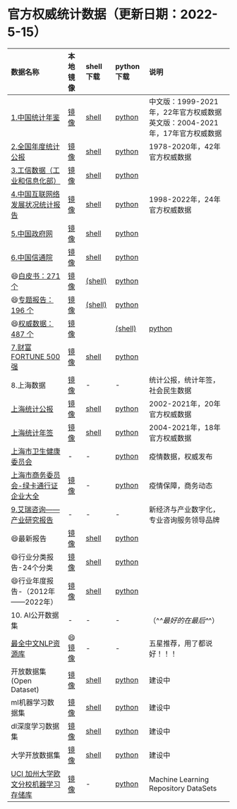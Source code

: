 # 官方权威统计数据（更新日期：2022-5-15）

|数据名称|本地镜像|shell下载|python下载|说明|
|:----|:----|:----|:----|:----|
|[1.中国统计年鉴](http://www.stats.gov.cn/tjsj/ndsj/)|[镜像](./data-tjnq.md)|[shell](../code/tjnq.md)|[python](../code/test.py)|中文版：1999-2021年，22年官方权威数据  英文版：2004-2021年，17年官方权威数据
|[2.全国年度统计公报](http://www.stats.gov.cn/tjsj/tjgb/ndtjgb/) |[镜像](./data-tjgb.md) |[shell](../code/tjgb.md)|[python](../code/test.py)|1978-2020年，42年官方权威数据
|[3.工信数据（工业和信息化部）](https://www.miit.gov.cn/gxsj/index.html) |[镜像](./data-miit.md)|[shell](../code/test.md)|[python](../code/test.py)||  
|[4.中国互联网络发展状况统计报告](http://www.cnnic.net.cn/hlwfzyj/hlwxzbg/index.htm)|[镜像](./data-internet.md)|[shell](../code/internet.md)|[python](../code/test.py)|1998-2022年，24年官方权威数据
|[5.中国政府网](http://www.gov.cn/shuju/index.htm)|[镜像](./data-gov.md)|[shell](../code/test.md)|[python](../code/test.py)||
|[6.中国信通院](http://www.caict.ac.cn/kxyj/) |[镜像](./data-caict-bps.md)|[shell](../code/test.md)|[python](../code/test.py)||
|😄[白皮书：271 个](http://www.caict.ac.cn/kxyj/qwfb/bps)|[镜像](./data-caict-bps.md)|[(shell)](./data-caict-bps.md)|[python](../code/test.py)||
|😄[专题报告：196 个](http://www.caict.ac.cn/kxyj/qwfb)|[镜像](./data-caict-ztbg.md)|[(shell)](./data-caict-ztbg.md)|[python](../code/test.py)||
|😄[权威数据：487 个](http://www.caict.ac.cn/kxyj/qwfb/qwsj/)|[镜像](./data-caict-qwsj.md)||[(shell)](./data-caict-qwsj.md)|[python](../code/test.py)||
|[7.财富FORTUNE 500强](https://www.fortunechina.com/rankings/node_11663.htm)|[镜像](../top/t500.md)|[shell](../code/test.md)|[python](../code/test.py)||  
|8.上海数据|[镜像](./data-sh.md)|-|-|统计公报，统计年签，社会民生数据|
|[上海统计公报](http://tjj.sh.gov.cn/tjgb/index.html)|[镜像](./data-sh.md)|[shell](../code/test.md)|[python](../code/test.py)|2002-2021年，20年官方权威数据|
|[上海统计年签](http://tjj.sh.gov.cn/tjnj/index.html)|[镜像](./data-sh.md)|[shell](../code/test.md)|[python](../code/test.py)|2004-2021年，18年官方权威数据|
|[上海市卫生健康委员会](https://wsjkw.sh.gov.cn/xwfb/index.html)|-|-|[python](../code/test.py)|疫情数据，权威发布|
|[上海市商务委员会-绿卡通行证企业大全](https://sww.sh.gov.cn/swdt/index.html)|[镜像](./data-sh-yq.md)|-|[python](../code/sh-yq.py)|疫情保障，商务动态|
|[9.艾瑞咨询——产业研究报告](https://www.iresearch.com.cn/report.shtml)|-|-|-|新经济与产业数字化，专业咨询服务领导品牌|  
|😄最新报告|[镜像](./data-report.md)|[shell](../code/test.md)|[python](../code/test.py)||
|😄行业分类报告-24个分类|[镜像](./data-report-type.md)|[shell](../code/test.md)|[python](../code/test.py)||
|😄行业年度报告-（2012年——2022年）|[镜像](./data-report-year.md)|   [shell](../code/test.md)|[python](../code/test.py)||
|10. AI公开数据集|-|-|-|（^_^最好的在最后^_^）|
|[最全中文NLP资源库](https://github.com/fighting41love/funNLP)|😄[镜像](../ai/funnlp.md)|-|-|五星推荐，用了都说好！！！|
|开放数据集(Open Dataset)|[镜像](../ai/funnlp.md)|[shell](../code/test.md)|[python](../code/test.py)|建设中|  
|ml机器学习数据集|[镜像](../ai/funnlp.md)|[shell](../code/test.md)|[python](../code/test.py)|建设中|
|dl深度学习数据集|[镜像](../ai/funnlp.md)|[shell](../code/test.md)|[python](../code/test.py)|建设中|
|大学开放数据集|[镜像](../ai/funnlp.md)|[shell](../code/test.md)|[python](../code/test.py)|建设中|
|[UCI 加州大学欧文分校机器学习存储库](http://archive.ics.uci.edu/ml/datasets.php)|[镜像](../ai/uci.md)|-|[python](../code/test.py)|Machine Learning Repository DataSets

  
  